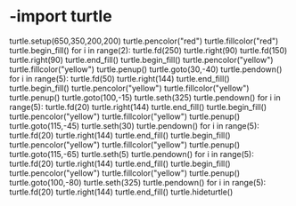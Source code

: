 # -import turtle
turtle.setup(650,350,200,200)
turtle.pencolor("red")
turtle.fillcolor("red")
turtle.begin_fill()
for i in range(2):
    turtle.fd(250)
    turtle.right(90)
    turtle.fd(150)
    turtle.right(90)
turtle.end_fill()
turtle.begin_fill()
turtle.pencolor("yellow")
turtle.fillcolor("yellow")
turtle.penup()
turtle.goto(30,-40)
turtle.pendown()
for i in range(5):
    turtle.fd(50)
    turtle.right(144)
turtle.end_fill()
turtle.begin_fill()
turtle.pencolor("yellow")
turtle.fillcolor("yellow")
turtle.penup()
turtle.goto(100,-15)
turtle.seth(325)
turtle.pendown()
for i in range(5):
    turtle.fd(20)
    turtle.right(144)
turtle.end_fill()
turtle.begin_fill()
turtle.pencolor("yellow")
turtle.fillcolor("yellow")
turtle.penup()
turtle.goto(115,-45)
turtle.seth(30)
turtle.pendown()
for i in range(5):
    turtle.fd(20)
    turtle.right(144)
turtle.end_fill()
turtle.begin_fill()
turtle.pencolor("yellow")
turtle.fillcolor("yellow")
turtle.penup()
turtle.goto(115,-65)
turtle.seth(5)
turtle.pendown()
for i in range(5):
    turtle.fd(20)
    turtle.right(144)
turtle.end_fill()
turtle.begin_fill()
turtle.pencolor("yellow")
turtle.fillcolor("yellow")
turtle.penup()
turtle.goto(100,-80)
turtle.seth(325)
turtle.pendown()
for i in range(5):
    turtle.fd(20)
    turtle.right(144)
turtle.end_fill()
turtle.hideturtle()
